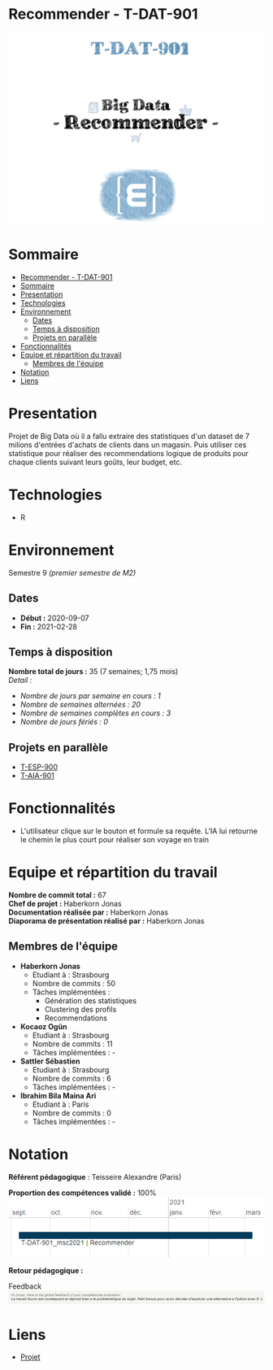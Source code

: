 # Recommender - T-DAT-901

![Project logo](assets/logo.png)

# Sommaire

- [Recommender - T-DAT-901](#recommender---t-dat-901)
- [Sommaire](#sommaire)
- [Presentation](#presentation)
- [Technologies](#technologies)
- [Environnement](#environnement)
  - [Dates](#dates)
  - [Temps à disposition](#temps-à-disposition)
  - [Projets en parallèle](#projets-en-parallèle)
- [Fonctionnalités](#fonctionnalités)
- [Equipe et répartition du travail](#equipe-et-répartition-du-travail)
  - [Membres de l'équipe](#membres-de-léquipe)
- [Notation](#notation)
- [Liens](#liens)

# Presentation

Projet de Big Data où il a fallu extraire des statistiques d'un dataset de 7 milions d'entrées d'achats de clients dans un magasin. Puis utiliser ces statistique pour réaliser des recommendations logique de produits pour chaque clients suivant leurs goûts, leur budget, etc.

# Technologies
* R

# Environnement
Semestre 9 *(premier semestre de M2)*

## Dates
* **Début :** 2020-09-07
* **Fin :** 2021-02-28

## Temps à disposition
**Nombre total de jours :** 35 (7 semaines; 1,75 mois)  
*Detail :*
* *Nombre de jours par semaine en cours : 1*
* *Nombre de semaines alternées : 20*
* *Nombre de semaines complètes en cours : 3*
* *Nombre de jours fériés : 0*


## Projets en parallèle 
* [T-ESP-900](https://github.com/HaberkornJonas/ManageMint_Frontend_T-ESP-900)
* [T-AIA-901](https://github.com/HaberkornJonas/Travel-Order-Resolver_Notebooks_T-AIA-901)

# Fonctionnalités
* L'utilisateur clique sur le bouton et formule sa requête. L'IA lui retourne le chemin le plus court pour réaliser son voyage en train

# Equipe et répartition du travail
**Nombre de commit total :** 67  
**Chef de projet :** Haberkorn Jonas  
**Documentation réalisée par :** Haberkorn Jonas  
**Diaporama de présentation réalisé par :** Haberkorn Jonas

## Membres de l'équipe
* **Haberkorn Jonas**
  * Etudiant à : Strasbourg
  * Nombre de commits : 50
  * Tâches implémentées :
    * Génération des statistiques
    * Clustering des profils
    * Recommendations
* **Kocaoz Ogün**
  * Etudiant à : Strasbourg
  * Nombre de commits : 11
  * Tâches implémentées : -
* **Sattler Sébastien**
  * Etudiant à : Strasbourg
  * Nombre de commits : 6
  * Tâches implémentées : -
* **Ibrahim Bila Maina Ari**
  * Etudiant à : Paris
  * Nombre de commits : 0
  * Tâches implémentées : -

# Notation
**Référent pédagogique** : Teisseire Alexandre (Paris)
  
**Proportion des compétences validé :** 100%    
![Proportion des compétences validé](assets/competences.png)

**Retour pédagogique :**   

Feedback  
![Feedack](assets/feedback.png)

# Liens
* [Projet](project)

